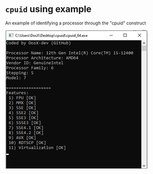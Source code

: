 # ```cpuid``` using example
An example of identifying a processor through the "cpuid" construct

![](screen.png)
